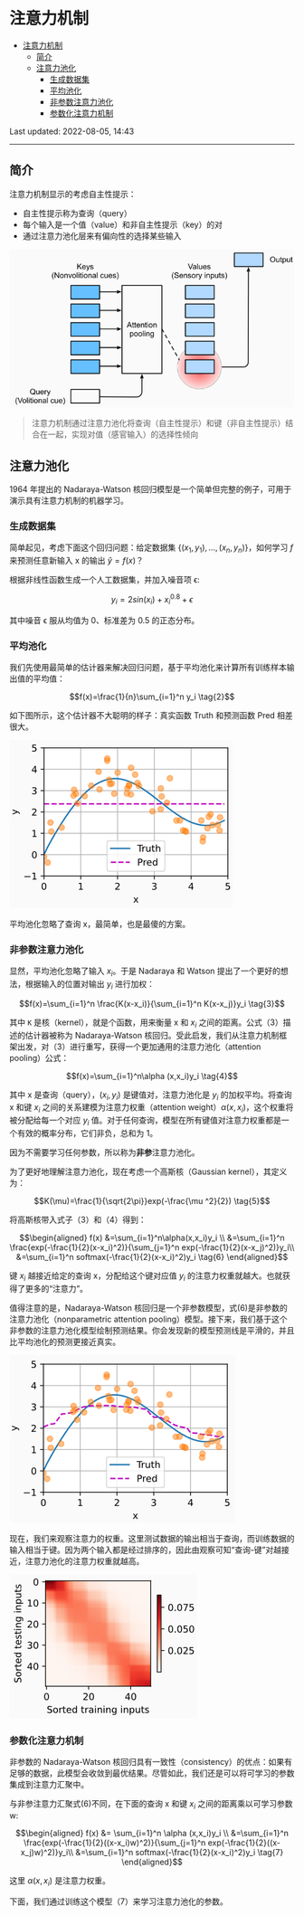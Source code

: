 # 注意力机制

- [注意力机制](#注意力机制)
  - [简介](#简介)
  - [注意力池化](#注意力池化)
    - [生成数据集](#生成数据集)
    - [平均池化](#平均池化)
    - [非参数注意力池化](#非参数注意力池化)
    - [参数化注意力机制](#参数化注意力机制)

Last updated: 2022-08-05, 14:43
****

## 简介

注意力机制显示的考虑自主性提示：

- 自主性提示称为查询（query）
- 每个输入是一个值（value）和非自主性提示（key）的对
- 通过注意力池化层来有偏向性的选择某些输入

![](images/2022-08-05-13-07-05.png)

> 注意力机制通过注意力池化将查询（自主性提示）和键（非自主性提示）结合在一起，实现对值（感官输入）的选择性倾向

## 注意力池化

1964 年提出的 Nadaraya-Watson 核回归模型是一个简单但完整的例子，可用于演示具有注意力机制的机器学习。

### 生成数据集

简单起见，考虑下面这个回归问题：给定数据集 $\{(x_1,y_1),...,(x_n,y_n)\}$，如何学习 $f$ 来预测任意新输入 x 的输出 $\hat{y}=f(x)$？

根据非线性函数生成一个人工数据集，并加入噪音项 ϵ:

$$y_i=2sin(x_i)+x_i^{0.8}+\epsilon \tag{1}$$

其中噪音 ϵ 服从均值为 0、标准差为 0.5 的正态分布。

### 平均池化

我们先使用最简单的估计器来解决回归问题，基于平均池化来计算所有训练样本输出值的平均值：

$$f(x)=\frac{1}{n}\sum_{i=1}^n y_i \tag{2}$$

如下图所示，这个估计器不大聪明的样子：真实函数 Truth 和预测函数 Pred 相差很大。

![](images/2022-02-22-18-55-47.png)

平均池化忽略了查询 x，最简单，也是最傻的方案。

### 非参数注意力池化

显然，平均池化忽略了输入 $x_i$。于是 Nadaraya 和 Watson 提出了一个更好的想法，根据输入的位置对输出 $y_i$ 进行加权：

$$f(x)=\sum_{i=1}^n \frac{K(x-x_i)}{\sum_{i=1}^n K(x-x_j)}y_i \tag{3}$$

其中 `K` 是核（kernel），就是个函数，用来衡量 x 和 $x_i$ 之间的距离。公式（3）描述的估计器被称为 Nadaraya-Watson 核回归。受此启发，我们从注意力机制框架出发，对（3）进行重写，获得一个更加通用的注意力池化（attention pooling）公式：

$$f(x)=\sum_{i=1}^n\alpha (x,x_i)y_i \tag{4}$$

其中 x 是查询（query），$(x_i, y_i)$ 是键值对，注意力池化是 $y_i$ 的加权平均。将查询 x 和键 $x_i$ 之间的关系建模为注意力权重（attention weight）$\alpha (x,x_i)$，这个权重将被分配给每一个对应 $y_i$ 值。对于任何查询，模型在所有键值对注意力权重都是一个有效的概率分布，它们非负，总和为 1。

因为不需要学习任何参数，所以称为**非参**注意力池化。

为了更好地理解注意力池化，现在考虑一个高斯核（Gaussian kernel），其定义为：

$$K(\mu)=\frac{1}{\sqrt{2\pi}}exp(-\frac{\mu ^2}{2}) \tag{5}$$

将高斯核带入式子（3）和（4）得到：

$$\begin{aligned}
f(x) &=\sum_{i=1}^n\alpha(x,x_i)y_i \\
     &=\sum_{i=1}^n \frac{exp(-\frac{1}{2}(x-x_i)^2)}{\sum_{j=1}^n exp(-\frac{1}{2}(x-x_j)^2)}y_i\\
     &=\sum_{i=1}^n softmax(-\frac{1}{2}(x-x_i)^2)y_i \tag{6}
\end{aligned}$$

键 $x_i$ 越接近给定的查询 x，分配给这个键对应值 $y_i$ 的注意力权重就越大。也就获得了更多的“注意力”。

值得注意的是，Nadaraya-Watson 核回归是一个非参数模型，式(6)是非参数的注意力池化（nonparametric attention pooling）模型。接下来，我们基于这个非参数的注意力池化模型绘制预测结果。你会发现新的模型预测线是平滑的，并且比平均池化的预测更接近真实。

![](images/2022-02-23-09-14-00.png)

现在，我们来观察注意力的权重。这里测试数据的输出相当于查询，而训练数据的输入相当于键。因为两个输入都是经过排序的，因此由观察可知“查询-键”对越接近，注意力池化的注意力权重就越高。

![](images/2022-02-23-09-18-45.png)

### 参数化注意力机制

非参数的 Nadaraya-Watson 核回归具有一致性（consistency）的优点：如果有足够的数据，此模型会收敛到最优结果。尽管如此，我们还是可以将可学习的参数集成到注意力汇聚中。

与非参注意力汇聚式(6)不同，在下面的查询 x 和键 $x_i$ 之间的距离乘以可学习参数 w:

$$\begin{aligned}
f(x) &= \sum_{i=1}^n \alpha (x,x_i)y_i \\
     &=\sum_{i=1}^n \frac{exp(-\frac{1}{2}((x-x_i)w)^2)}{\sum_{j=1}^n exp(-\frac{1}{2}((x-x_j)w)^2)}y_i\\
     &=\sum_{i=1}^n softmax(-\frac{1}{2}(x-x_i)^2)y_i \tag{7}
\end{aligned}$$

这里 $\alpha (x,x_i)$ 是注意力权重。

下面，我们通过训练这个模型（7）来学习注意力池化的参数。
